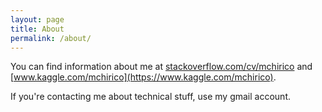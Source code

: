 ```yaml
---
layout: page
title: About
permalink: /about/
---
```


You can find information about me at [stackoverflow.com/cv/mchirico](http://stackoverflow.com/cv/mchirico) and
[www.kaggle.com/mchirico](https://www.kaggle.com/mchirico).


If you're contacting me about technical stuff, use
my gmail account.


